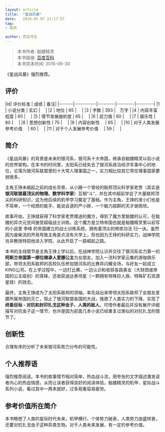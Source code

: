 ```yaml
---
layout: article
title:  "星战风暴"
date:   2018-05-07 21:17:57
tag:
- 高武

author: 荒岛书生
---
```


> 本书作者:  骷髅精灵  
> 本书链接:  [百度百科](https://baike.baidu.com/item/%E6%98%9F%E6%88%98%E9%A3%8E%E6%9A%B4/12703331?fr=aladdin)  
> 本书完本时间: 2016-06-30

《星战风暴》强烈推荐。
<!---more--->


## 评价

|Id| 评价标准   |  成绩 | 备注|
|-------|-----------|---------|---------|---------|
|1 | 小说分类        | 玄幻  |　 |
|2 | 地位            | 65  |　 |
|3 | 字数            | 393  |　万字 |
|4 | 内容丰富程度     | 65  |　 |
|5 | 情节发展曲折度    | 65  |　 |
|6 | 武力值          | 60  |　 |
|7 | 娱乐性           | 80  |　 |
|8 | 思想创新性       | 75  |　 |
|9 | 内容创新性　      | 65  |　 |
|10 | 对于人类发展参考价值　        | 60  |　 |
|11 | 对于个人发展参考价值　        | 59  |　 |

## 简介
《星战风暴》的背景是未来的银河系，银河系十大帝国，继承自骷髅精灵以前小说的世界架构。在本书的时间里，太阳系已经失去了银河系政治经济军事中心的地位，沦落为银河系联盟里的十大常人理事国之一，实力相比较其它常任理事国家要弱很多。

主角王铮未崛起之前的成长背景，从小跟一个曾经的联邦顶尖科学家老贾（其实是**银河联盟最顶尖的物理、数学科学家**）互相“斗”，并在其中超前学会了大量联邦顶尖的科研知识，这为他后续的机甲学习奠定了基础。作为主角，王铮的发小们也是不简单，一个经商的能手、能说会道的严小胖，一个脑力超群的天才谢雨欣。

故事开始，王铮就获得了科学家老贾赠送的魔方，得到了魔方里骷髅的认可，在骷髅的异次元空间接受超级战士训练。这个魔方是兰特帝国也就是骷髅精灵里以前写的小说里 李峰 的帝国建立的战士训练系统，拥有着顶尖的修炼功法 归一诀。虽然因为废柴流的开局导致主角差点没有大学上，但也因为王铮的科研实力，战神学院肖非教授特招他进入学院，从此开启了一路崛起之路。

本书的主线情节是主角王铮上学以后，在战神学院认识并交往了银河系实力第一的**阿斯兰帝国第一顺位继承人爱娜公主**为女朋友，加入一流科学家云集的游咖俱乐部，带领太阳系联邦的高校队伍参加银河系的比赛并闪耀全场，与好友一起成立KING公司。在上学过程中，一边打比赛，一边认识和收获各路美女（大财团或帝国的公主级别）的青睐，还收获迪达泰坦星（一颗拥有特殊巨人族、特殊矿石资源星球）的效忠。

最终，主角王铮成为了太阳系联邦的领袖，率先站出来带领太阳系联邦了女朋友爱娜所属帝国的灭亡，阻止了银河联盟各国的大战，挽救了人类实力的下降，实现了**终极目标 - 对抗和封印扎戈这种虫子、人类的敌人**。可惜作者最后并没有展开详细描写对抗虫子这一情节，也许是因为前面几本小说已经重复过类似的对抗扎戈的情节了。

## 创新性
合理有序的分析了未来银河系势力分布的可能性。

## 个人推荐语
强烈推荐阅读。本书的故事情节相对简单，热血战斗流，用夸张的文字描述激发读者内心的热血情感，从而让读者获得良好的阅读体验。骷髅精灵的机甲、星际战斗系列小说，看过其中一两本就好，过多观看容易疲劳。

## 参考价值所在简介
本书畅想了人类的星际时代未来，机甲横行、个体势力破表，人类势力由盛转衰，还要对抗扎戈虫子这种异类生物。对于人类未来发展，有一定的参考价值。